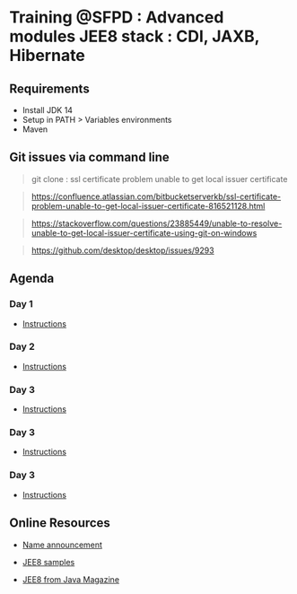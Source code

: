 # Training @SFPD : Advanced modules JEE8 stack : CDI, JAXB, Hibernate

## Requirements 
* Install JDK 14 
* Setup in PATH > Variables environments 
* Maven 

## Git issues via command line

> git clone : ssl certificate problem unable to get local issuer certificate 

> https://confluence.atlassian.com/bitbucketserverkb/ssl-certificate-problem-unable-to-get-local-issuer-certificate-816521128.html
 
> https://stackoverflow.com/questions/23885449/unable-to-resolve-unable-to-get-local-issuer-certificate-using-git-on-windows 

> https://github.com/desktop/desktop/issues/9293  

## Agenda 

### Day 1 

* [Instructions](/day1/README.md) 

### Day 2

* [Instructions](/day2/README.md) 

### Day 3

* [Instructions](/day3/README.md) 


### Day 3
* [Instructions](/day4/README.md) 


### Day 3
* [Instructions](/day5/README.md) 


## Online Resources 

* [Name announcement](https://deventerpriselog.blogspot.com/2018/02/java-ee-is-officially-retired.html)

* [JEE8 samples](https://github.com/javaee-samples/javaee8-samples)

* [JEE8 from Java Magazine](http://www.javamagazine.mozaicreader.com/NovDec2017/twitter#&pageSet=12&page=0)
